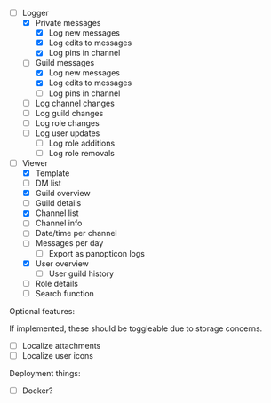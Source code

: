 - [ ] Logger
  - [x] Private messages
    - [x] Log new messages
    - [x] Log edits to messages
    - [x] Log pins in channel
  - [ ] Guild messages
    - [x] Log new messages
    - [x] Log edits to messages
    - [ ] Log pins in channel
   - [ ] Log channel changes
   - [ ] Log guild changes
   - [ ] Log role changes
   - [ ] Log user updates
     - [ ] Log role additions
     - [ ] Log role removals
- [ ] Viewer
  - [x] Template
  - [ ] DM list
  - [x] Guild overview
  - [ ] Guild details
  - [x] Channel list
  - [ ] Channel info
  - [ ] Date/time per channel
  - [ ] Messages per day
    - [ ] Export as panopticon logs
  - [x] User overview
    - [ ] User guild history
  - [ ] Role details
  - [ ] Search function
  
Optional features:

If implemented, these should be toggleable due to storage concerns.

- [ ] Localize attachments
- [ ] Localize user icons

Deployment things:

- [ ] Docker?